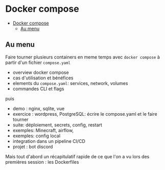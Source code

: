 # Docker compose

- [Docker compose](#docker-compose)
  - [Au menu](#au-menu)

## Au menu

Faire tourner plusieurs containers en meme temps avec `docker compose` à partir d'un fichier `compose.yaml`

- overview docker compose
- cas d'utilisation et bénéfices
- elements du `compose.yaml`: services, network, volumes
- commandes CLI et flags

puis

- demo : nginx, sqlite, vue
- exercice : wordpress, PostgreSQL: écrire le compose.yaml et le faire tourner
- suite: déploiement, secrets, config, restart
- exemples: Minecraft, airflow,
- exemples: config local
- integration dans un pipeline CI/CD
- projet : bot discord

Mais tout d'abord un récapitulatif rapide de ce que l'on a vu lors des premières session : les Dockerfiles
